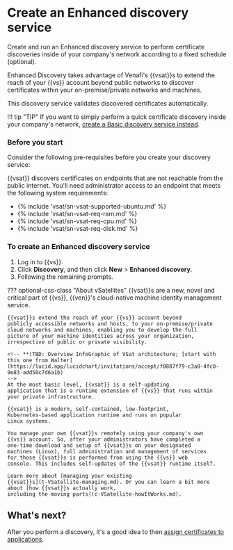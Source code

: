 # Create an Enhanced discovery service

Create and run an Enhanced discovery service to perform certificate discoveries
inside of your company's network according to a fixed schedule (optional).

Enhanced Discovery takes advantage of Venafi's {{vsat}}s to extend the reach of
your {{vs}} account beyond public networks to discover certificates within your
on-premise/private networks and machines. 

This discovery service validates discovered certificates automatically.

!!! tip "TIP"
    If you want to simply perform a quick certificate discovery inside your company's network, [create a Basic discovery service instead](t-discovery-create-Basic-discovery.md).

### Before you start

Consider the following pre-requisites before you create your discovery service:

{{vsat}} discovers certificates on endpoints that are not reachable from the
public internet. You'll need administrator access to an endpoint that meets the
following system requirements: 

  - {% include 'vsat/sn-vsat-supported-ubuntu.md' %}
  - {% include 'vsat/sn-vsat-req-ram.md' %}
  - {% include 'vsat/sn-vsat-req-cpu.md' %}
  - {% include 'vsat/sn-vsat-req-disk.md' %}

### To create an Enhanced discovery service

1. Log in to {{vs}}.
1. Click **Discovery**, and then click **New** > **Enhanced discovery**.
1. Following the remaining prompts.

<!-- add Steps Verification, which helps the reader know if they're done, if what they did worked. In this particular case, how do I know the enhanced discovery ran? we don't do a good job in the UI of showing that. -->

??? optional-css-class "About vSatellites"
    {{vsat}}s are a new, novel and critical part of {{vs}}, {{ven}}'s cloud-native machine identity management service.

    {{vsat}}s extend the reach of your {{vs}} account beyond 
    publicly accessible networks and hosts, to your on-premise/private 
    cloud networks and machines, enabling you to develop the full 
    picture of your machine identities across your organization, 
    irrespective of public or private visibility.

    <!-- **(TBD: Overview InfoGraphic of VSat architecture; [start with 
    this one from Walter](https://lucid.app/lucidchart/invitations/accept/f0887f79-c3a8-4fc0-9e83-add50c7d6a1b) 
    -->
    At the most basic level, {{vsat}} is a self-updating 
    application that is a runtime extension of {{vs}} that runs within 
    your private infrastructure.

    {{vsat}} is a modern, self-contained, low-footprint, 
    Kubernetes-based application runtime and runs on popular 
    Linux systems.

    You manage your own {{vsat}}s remotely using your company's own 
    {{vs}} account. So, after your administrators have completed a 
    one-time download and setup of {{vsat}}s on your designated 
    machines (Linux), full administration and management of services 
    for those {{vsat}}s is performed from using the {{vs}} web 
    console. This includes self-updates of the {{vsat}} runtime itself.

    Learn more about [managing your existing 
    {{vsat}}s](t-VSatellite-managing.md). Or you can learn a bit more about [how {{vsat}}s actually work, 
    including the moving parts](c-VSatellite-howItWorks.md).

## What's next?

After you perform a discovery, it's a good idea to then [assign certificates to
applications](assign-or-reassign-certificate-to-application.md).
